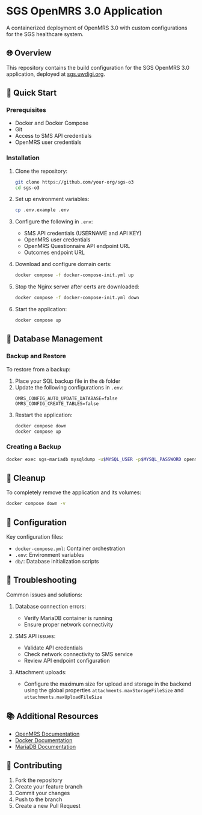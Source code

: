 # SGS OpenMRS 3.0 Application

A containerized deployment of OpenMRS 3.0 with custom configurations for the SGS healthcare system.

## 🌐 Overview

This repository contains the build configuration for the SGS OpenMRS 3.0 application, deployed at [sgs.uwdigi.org](http://sgs.uwdigi.org/).

## 🚀 Quick Start

### Prerequisites

- Docker and Docker Compose
- Git
- Access to SMS API credentials
- OpenMRS user credentials

### Installation

1. Clone the repository:
   ```bash
   git clone https://github.com/your-org/sgs-o3
   cd sgs-o3
   ```

2. Set up environment variables:
   ```bash
   cp .env.example .env
   ```

3. Configure the following in `.env`:
   - SMS API credentials (USERNAME and API KEY)
   - OpenMRS user credentials
   - OpenMRS Questionnaire API endpoint URL
   - Outcomes endpoint URL

4. Download and configure domain certs:
   ```bash
   docker compose -f docker-compose-init.yml up
   ```

5. Stop the Nginx server after certs are downloaded:
   ```bash
   docker compose -f docker-compose-init.yml down
   ```
   
4. Start the application:
   ```bash
   docker compose up
   ```
## 💾 Database Management

### Backup and Restore

To restore from a backup:

1. Place your SQL backup file in the `db` folder
2. Update the following configurations in `.env`:
   ```env
   OMRS_CONFIG_AUTO_UPDATE_DATABASE=false
   OMRS_CONFIG_CREATE_TABLES=false
   ```
3. Restart the application:
   ```bash
   docker compose down
   docker compose up
   ```

### Creating a Backup

```bash
docker exec sgs-mariadb mysqldump -u$MYSQL_USER -p$MYSQL_PASSWORD openmrs > backup_$(date +%Y%m%d).sql
```

## 🧹 Cleanup

To completely remove the application and its volumes:

```bash
docker compose down -v
```

## 🔧 Configuration

Key configuration files:
- `docker-compose.yml`: Container orchestration
- `.env`: Environment variables
- `db/`: Database initialization scripts

## 🛟 Troubleshooting

Common issues and solutions:

1. Database connection errors:
   - Verify MariaDB container is running
   - Ensure proper network connectivity

2. SMS API issues:
   - Validate API credentials
   - Check network connectivity to SMS service
   - Review API endpoint configuration

3. Attachment uploads:
   - Configure the maximum size for upload and storage in the backend using the global properties `attachments.maxStorageFileSize` and `attachments.maxUploadFileSize`


## 📚 Additional Resources

- [OpenMRS Documentation](https://wiki.openmrs.org/)
- [Docker Documentation](https://docs.docker.com/)
- [MariaDB Documentation](https://mariadb.org/documentation/)

## 🤝 Contributing

1. Fork the repository
2. Create your feature branch
3. Commit your changes
4. Push to the branch
5. Create a new Pull Request
